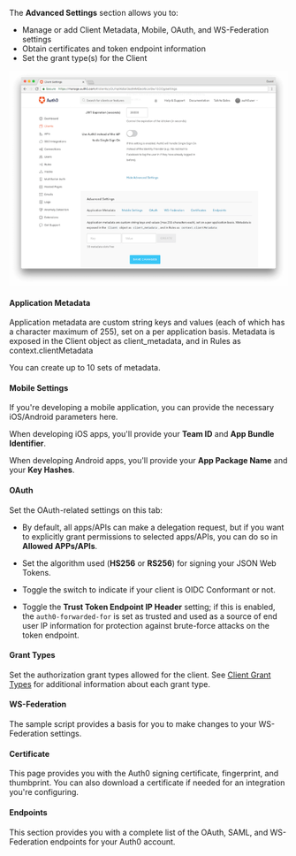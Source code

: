 The **Advanced Settings** section allows you to:

* Manage or add Client Metadata, Mobile, OAuth, and WS-Federation settings 
* Obtain certificates and token endpoint information
* Set the grant type(s) for the Client

![Advanced Client Settings Page](/media/articles/clients/advanced-settings.png)

#### Application Metadata

Application metadata are custom string keys and values (each of which has a character maximum of 255), set on a per application basis. Metadata is exposed in the Client object as client_metadata, and in Rules as context.clientMetadata

You can create up to 10 sets of metadata.

#### Mobile Settings

If you're developing a mobile application, you can provide the necessary iOS/Android parameters here.

When developing iOS apps, you'll provide your **Team ID** and **App Bundle Identifier**.

When developing Android apps, you'll provide your **App Package Name** and your **Key Hashes**.

#### OAuth

Set the OAuth-related settings on this tab:

* By default, all apps/APIs can make a delegation request, but if you want to explicitly grant permissions to selected apps/APIs, you can do so in **Allowed APPs/APIs**.

* Set the algorithm used (**HS256** or **RS256**) for signing your JSON Web Tokens.

* Toggle the switch to indicate if your client is OIDC Conformant or not.

* Toggle the **Trust Token Endpoint IP Header** setting; if this is enabled, the `auth0-forwarded-for` is set as trusted and used as a source of end user IP information for protection against brute-force attacks on the token endpoint.

#### Grant Types

Set the authorization grant types allowed for the client. See [Client Grant Types](/clients/client-grant-types) for additional information about each grant type.

#### WS-Federation

The sample script provides a basis for you to make changes to your WS-Federation settings.

#### Certificate

This page provides you with the Auth0 signing certificate, fingerprint, and thumbprint. You can also download a certificate if needed for an integration you're configuring.

#### Endpoints

This section provides you with a complete list of the OAuth, SAML, and WS-Federation endpoints for your Auth0 account.